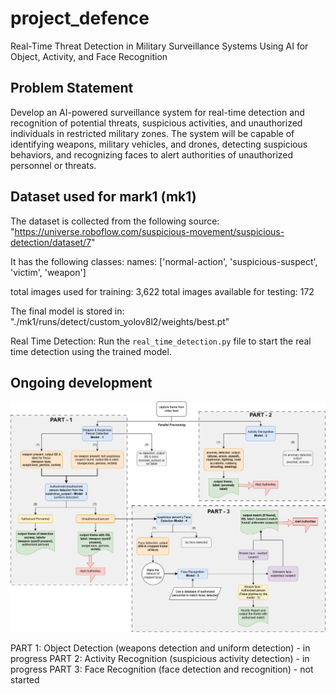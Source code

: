 # project_defence
Real-Time Threat Detection in Military Surveillance Systems Using AI for Object, Activity, and Face Recognition

## Problem Statement
Develop an AI-powered surveillance system for real-time detection and recognition of potential threats, suspicious activities, and unauthorized individuals in restricted military zones. The system will be capable of identifying weapons, military vehicles, and drones, detecting suspicious behaviors, and recognizing faces to alert authorities of unauthorized personnel or threats.

## Dataset used for mark1 (mk1)
The dataset is collected from the following source:
"https://universe.roboflow.com/suspicious-movement/suspicious-detection/dataset/7"

It has the following classes:
names: ['normal-action', 'suspicious-suspect', 'victim', 'weapon']

total images used for training: 3,622
total images available for testing: 172

The final model is stored in:
"./mk1/runs/detect/custom_yolov8l2/weights/best.pt"

Real Time Detection:
Run the `real_time_detection.py` file to start the real time detection using the trained model.

## Ongoing development
![workflow](idea_outline.png)

PART 1: Object Detection (weapons detection and uniform detection) - in progress
PART 2: Activity Recognition (suspicious activity detection) - in progress
PART 3: Face Recognition (face detection and recognition) - not started



